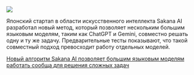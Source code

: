 <!--2025-07-08 12:43:34-->
<div class="yb">
  <div class="rss habr"><img src="https://habrastorage.org/getpro/habr/upload_files/8d8/a4d/963/8d8a4d963ff32c5b4201367fdff8130b.png" /><p>Японский стартап в области искусственного интеллекта Sakana AI разработал новый метод, который позволяет нескольким большим языковым моделям, таким как ChatGPT и Gemini, совместно решать одну и ту же задачу.&nbsp;Предварительные тесты показывают, что такой совместный подход превосходит работу отдельных моделей.</p> <a... <p class="titl"><a href="https://habr.com/ru/companies/bothub/news/926034/?utm_source=habrahabr&utm_medium=rss&utm_campaign=926034">Новый алгоритм Sakana AI позволяет большим языковым моделям работать сообща для решения сложных задач</a></p></div>
</div>
